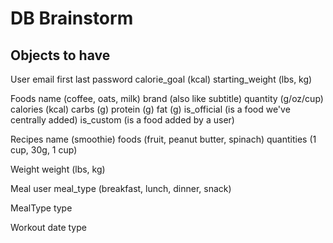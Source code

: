 # DB Brainstorm

## Objects to have

User
    email
    first
    last
    password
    calorie_goal (kcal)
    starting_weight (lbs, kg)

Foods
    name (coffee, oats, milk)
    brand (also like subtitle)
    quantity (g/oz/cup)
    calories (kcal)
    carbs (g)
    protein (g)
    fat (g)
    is_official (is a food we've centrally added)
    is_custom (is a food added by a user)

Recipes
    name (smoothie)
    foods (fruit, peanut butter, spinach)
    quantities (1 cup, 30g, 1 cup)

Weight
    weight (lbs, kg)

Meal
    user
    meal_type (breakfast, lunch, dinner, snack)

MealType
    type

Workout
    date
    type


